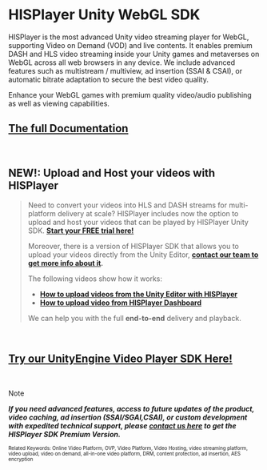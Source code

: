 # HISPlayer Unity WebGL SDK

HISPlayer is the most advanced Unity video streaming player for WebGL, supporting Video on Demand (VOD) and live contents. It enables premium DASH and HLS video streaming inside your Unity games and metaverses on WebGL across all web browsers in any device. We include advanced features such as multistream / multiview, ad insertion (SSAI & CSAI), or automatic bitrate adaptation to secure the best video quality.

Enhance your WebGL games with premium quality video/audio publishing as well as viewing capabilities.


## [The full Documentation](https://hisplayer.github.io/UnityWebGL-SDK)

<br>

## NEW!: Upload and Host your videos with HISPlayer
> Need to convert your videos into HLS and DASH streams for multi-platform delivery at scale? HISPlayer includes now the option to upload and host your videos that can be played by HISPlayer Unity SDK. **[Start your FREE trial here!](https://dashboard.hisplayer.com/signup)**
> 
> Moreover, there is a version of HISPlayer SDK that allows you to upload your videos directly from the Unity Editor, **[contact our team to get more info about it](https://hisplayer.com/contact-unity3d-video-upload-hosting/).**
> 
>The following videos show how it works:
> * **[How to upload videos from the Unity Editor with HISPlayer](https://www.youtube.com/watch?v=POzM5U31tzc)**
> * **[How to upload video from HISPlayer Dashboard](https://www.youtube.com/watch?v=awfN0zz-8zQ)**
>
> We can help you with the full **end-to-end** delivery and playback.

<br>

## [Try our UnityEngine Video Player SDK Here!](https://github.com/HISPlayer/Unity_Video_Player/releases/tag/v3.4.1)

<br>

> [!NOTE]
> ***If you need advanced features, access to future updates of the product, video caching, ad insertion (SSAI/SGAI,CSAI), or custom development with expedited technical support, please [contact us here](https://hisplayer.com/contact-hisplayer-unity-sdk-premium/) to get the HISPlayer SDK Premium Version.***


<sub><sup>Related Keywords:
Online Video Platform, OVP, Video Platform, Video Hosting, video streaming platform, video upload, video on demand, all-in-one video platform, DRM, content protection, ad insertion, AES encryption</sub><sup> 
